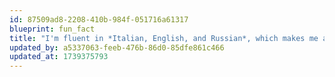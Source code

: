 ```yaml
---
id: 87509ad8-2208-410b-984f-051716a61317
blueprint: fun_fact
title: "I'm fluent in *Italian, English, and Russian*, which makes me a great communicator in *diverse environments*."
updated_by: a5337063-feeb-476b-86d0-85dfe861c466
updated_at: 1739375793
---
```

